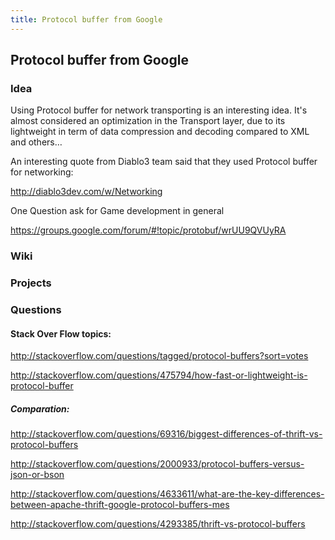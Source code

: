 ```yaml
---
title: Protocol buffer from Google
---
```

<h2 class="sectionedit1" id="protocol_buffer_from_google">Protocol buffer from Google</h2>
<div class="level2">

</div>
<!-- EDIT1 SECTION "Protocol buffer from Google" [1-38] -->
<h3 class="sectionedit2" id="idea">Idea</h3>
<div class="level3">

<p>
Using Protocol buffer for network transporting is an interesting idea.
It's almost considered an optimization in the Transport layer, due to its lightweight in term of data compression and decoding compared to XML and others…
</p>

<p>
An interesting quote from Diablo3 team said that they used Protocol buffer for networking:
</p>

<p>
<a href="http://diablo3dev.com/w/Networking" class="urlextern" title="http://diablo3dev.com/w/Networking" rel="nofollow">http://diablo3dev.com/w/Networking</a>
</p>

<p>
One Question ask for Game development in general
</p>

<p>
<a href="https://groups.google.com/forum/#!topic/protobuf/wrUU9QVUyRA" class="urlextern" title="https://groups.google.com/forum/#!topic/protobuf/wrUU9QVUyRA" rel="nofollow">https://groups.google.com/forum/#!topic/protobuf/wrUU9QVUyRA</a>
</p>

</div>
<!-- EDIT2 SECTION "Idea" [39-520] -->
<h3 class="sectionedit3" id="wiki">Wiki</h3>
<div class="level3">

</div>
<!-- EDIT3 SECTION "Wiki" [521-534] -->
<h3 class="sectionedit4" id="projects">Projects</h3>
<div class="level3">

</div>
<!-- EDIT4 SECTION "Projects" [535-554] -->
<h3 class="sectionedit5" id="questions">Questions</h3>
<div class="level3">

</div>

<h4 id="stack_over_flow_topics">Stack Over Flow topics:</h4>
<div class="level4">

<p>
<a href="http://stackoverflow.com/questions/tagged/protocol-buffers?sort=votes" class="urlextern" title="http://stackoverflow.com/questions/tagged/protocol-buffers?sort=votes" rel="nofollow">http://stackoverflow.com/questions/tagged/protocol-buffers?sort=votes</a>
</p>

<p>
<a href="http://stackoverflow.com/questions/475794/how-fast-or-lightweight-is-protocol-buffer" class="urlextern" title="http://stackoverflow.com/questions/475794/how-fast-or-lightweight-is-protocol-buffer" rel="nofollow">http://stackoverflow.com/questions/475794/how-fast-or-lightweight-is-protocol-buffer</a>
</p>

</div>

<h5 id="comparation">Comparation:</h5>
<div class="level5">

<p>
<a href="http://stackoverflow.com/questions/69316/biggest-differences-of-thrift-vs-protocol-buffers" class="urlextern" title="http://stackoverflow.com/questions/69316/biggest-differences-of-thrift-vs-protocol-buffers" rel="nofollow">http://stackoverflow.com/questions/69316/biggest-differences-of-thrift-vs-protocol-buffers</a>
</p>

<p>
<a href="http://stackoverflow.com/questions/2000933/protocol-buffers-versus-json-or-bson" class="urlextern" title="http://stackoverflow.com/questions/2000933/protocol-buffers-versus-json-or-bson" rel="nofollow">http://stackoverflow.com/questions/2000933/protocol-buffers-versus-json-or-bson</a>
</p>

<p>
<a href="http://stackoverflow.com/questions/4633611/what-are-the-key-differences-between-apache-thrift-google-protocol-buffers-mes" class="urlextern" title="http://stackoverflow.com/questions/4633611/what-are-the-key-differences-between-apache-thrift-google-protocol-buffers-mes" rel="nofollow">http://stackoverflow.com/questions/4633611/what-are-the-key-differences-between-apache-thrift-google-protocol-buffers-mes</a>
</p>

<p>
<a href="http://stackoverflow.com/questions/4293385/thrift-vs-protocol-buffers" class="urlextern" title="http://stackoverflow.com/questions/4293385/thrift-vs-protocol-buffers" rel="nofollow">http://stackoverflow.com/questions/4293385/thrift-vs-protocol-buffers</a>
</p>

</div>
<!-- EDIT5 SECTION "Questions" [555-] -->
